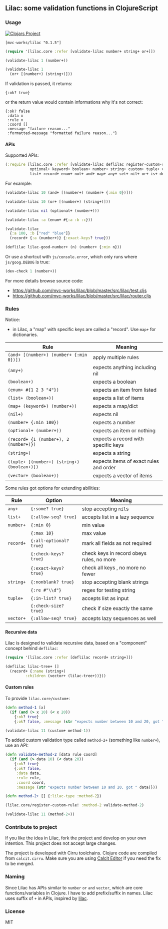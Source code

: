 ## Lilac: some validation functions in ClojureScript

### Usage

[![Clojars Project](https://img.shields.io/clojars/v/mvc-works/lilac.svg)](https://clojars.org/mvc-works/lilac)

```edn
[mvc-works/lilac "0.1.5"]
```

```clojure
(require '[lilac.core :refer [validate-lilac number+ string+ or+]])

(validate-lilac 1 (number+))

(validate-lilac 1
  (or+ [(number+) (string+)]))
```

If validation is passed, it returns:

```edn
{:ok? true}
```

or the return value would contain informations why it's not correct:

```edn
{:ok? false
 :data x
 :rule x
 :coord []
 :message "failure reason..."
 :formatted-message "formatted failure reason..."}
```

#### APIs

Supported APIs:

```clojure
(:require [lilac.core :refer [validate-lilac deflilac register-custom-rule!
           optional+ keyword+ boolean+ number+ string+ custom+ tuple+ vector+
           list+ record+ enum+ not+ and+ map+ any+ set+ nil+ or+ is+ dev-check]])
```

For example:

```clojure
(validate-lilac 10 (and+ [(number+) (number+ {:min 0})]))

(validate-lilac 10 (or+ [(number+) (string+)]))

(validate-lilac nil (optional+ (number+)))

(validate-lilac :a (enum+ #{:a :b :c}))

(validate-lilac
  {:a 100, :b ["red" "blue"]}
  (record+ {:a (number+)} {:exact-keys? true}))

(deflilac lilac-good-number+ (n) (number+ {:min n}))
```

Or use a shortcut with `js/console.error`, which only runs where `js/goog.DEBUG` is true:

```clojure
(dev-check 1 (number+))
```

For more details browse source code:

- https://github.com/mvc-works/lilac/blob/master/src/lilac/test.cljs
- https://github.com/mvc-works/lilac/blob/master/src/lilac/router.cljs

### Rules

Notice:

- in Lilac, a "map" with specific keys are called a "record". Use `map+` for dictionaries.

| Rule                                        | Meaning                                |
| ------------------------------------------- | -------------------------------------- |
| `(and+ [(number+) (number+ {:min 0})])`     | apply multiple rules                   |
| `(any+)`                                    | expects anything including nil         |
| `(boolean+)`                                | expects a boolean                      |
| `(enum+ #{1 2 3 "4"})`                      | expects an item from listed            |
| `(list+ (boolean+))`                        | expects a list of items                |
| `(map+ (keyword+) (number+))`               | expects a map/dict                     |
| `(nil+)`                                    | expects nil                            |
| `(number+ {:min 100})`                      | expects a number                       |
| `(optional+ (number+))`                     | expects an item or nothing             |
| `(record+ {1 (number+), 2 (number+)})`      | expects a record with specific keys    |
| `(string+)`                                 | expects a string                       |
| `(tuple+ [(number+) (string+) (boolean+)])` | expects items of exact rules and order |
| `(vector+ (boolean+))`                      | expects a vector of items              |

Some rules got options for extending abilities:

| Rule      | Option                  | Meaning                                   |
| --------- | ----------------------- | ----------------------------------------- |
| `any+`    | `{:some? true}`         | stop accepting `nil`s                     |
| `list+`   | `{:allow-seq? true}`    | accepts list in a lazy sequence           |
| `number+` | `{:min 0}`              | min value                                 |
|           | `{:max 10}`             | max value                                 |
| `record+` | `{:all-optional? true}` | mark all fields as not required           |
|           | `{:check-keys? true}`   | check keys in record obeys rules, no more |
|           | `{:exact-keys? true}`   | check all keys , no more no fewer         |
| `string+` | `{:nonblank? true}`     | stop accepting blank strings              |
|           | `{:re #"\\d"}`          | regex for testing string                  |
| `tuple+`  | `{:in-list? true}`      | accepts list as input                     |
|           | `{:check-size? true}`   | check if size exactly the same            |
| `vector+` | `{:allow-seq? true}`    | accepts lazy sequences as well            |

#### Recursive data

Lilac is designed to validate recursive data, based on a "component" concept behind `deflilac`:

```clojure
(require '[lilac.core :refer [deflilac record+ string+]])

(deflilac lilac-tree+ []
  (record+ {:name (string+)
         :children (vector+ (lilac-tree+))}))
```

#### Custom rules

To provide `lilac.core/custom+`:

```clojure
(defn method-1 [x]
  (if (and (> x 10) (< x 20))
    {:ok? true}
    {:ok? false, :message (str "expects number between 10 amd 20, got " x)}))

(validate-lilac 11 (custom+ method-1))
```

To added custom validation type called `method-2+` (something like `number+`), use an API:

```clojure
(defn validate-method-2 [data rule coord]
  (if (and (> data 10) (< data 20))
    {:ok? true}
    {:ok? false,
     :data data,
     :rule rule,
     :coord coord,
     :message (str "expects number between 10 amd 20, got " data)}))

(defn method-2+ [] {:lilac-type :method-2})

(lilac.core/register-custom-rule! :method-2 validate-method-2)

(validate-lilac 11 (method-2+))
```

### Contribute to project

If you like the idea in Lilac, fork the project and develop on your own intention. This project does not accept large changes.

The project is developed with Cirru toolchains. Clojure code are compiled from `calcit.cirru`. Make sure you are using [Calcit Editor](https://github.com/Cirru/calcit-editor) if you need the fix to be merged.

### Naming

Since Lilac has APIs similar to `number` `or` `and` `vector`, which are core functions/variables in Clojure. I have to add prefix/suffix in names. Lilac uses suffix of `+` in APIs, inspired by [lilac](assets/lilac-720x480.jpg).

### License

MIT
